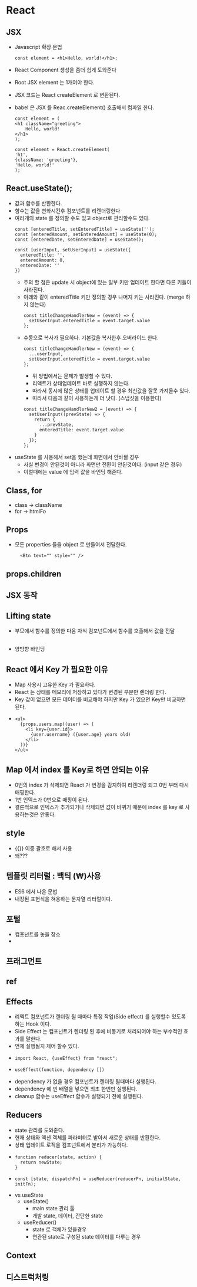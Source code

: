 # React

## JSX
- Javascript 확장 문법
    ~~~
    const element = <h1>Hello, world!</h1>;
    ~~~
- React Component 생성을 좀더 쉽게 도와준다
- Root JSX element 는 1개여야 한다.
- JSX 코드는 React createElement 로 변환된다.
- babel 은 JSX 를 Reac.createElement() 호출해서 컴파일 한다.
    ~~~
    const element = (
    <h1 className="greeting">
        Hello, world!
    </h1>
    );
    ~~~

    ~~~
    const element = React.createElement(
    'h1',
    {className: 'greeting'},
    'Hello, world!'
    );
    ~~~
## React.useState();
  - 값과 함수를 반환한다.
  - 함수는 값을 변화시킨후 컴포넌트를 리렌더링한다
  - 여러개의 state 를 정의할 수도 있고 object로 관리할수도 있다.
    ~~~
    const [enteredTitle, setEnteredTitle] = useState('');
    const [enteredAmount, setEnteredAmount] = useState(0);
    const [enteredDate, setEnteredDate] = useState();
    ~~~
    ~~~
    const [userInput, setUserInput] = useState({
      enteredTitle: '',
      enteredAmount: 0,
      enteredDate: ''
    })
    ~~~
    - 주의 할 점은 update 시 object에 있는 일부 키만 업데이트 한다면 다른 키들이 사라진다.
    - 아래와 같이 enteredTitle 키만 정의할 경우 나머지 키는 사라진다. (merge 하지 않는다)      
      ~~~
      const titleChangeHandlerNew = (event) => {
        setUserInput.enteredTitle = event.target.value
      };
      ~~~ 
    - 수동으로 복사가 필요하다. 기본값을 복사한후 오버라이드 한다.
      ~~~
      const titleChangeHandlerNew = (event) => {
        ...userInput,
        setUserInput.enteredTitle = event.target.value
      };
      ~~~ 
      - 위 방법에서는 문제가 발생할 수 있다. 
      - 리액트가 상태업데이트 바로 실행하지 않는다. 
      - 따라서 동시에  많은 상태를 업데이트 할 경우 최신값을 잘못 가져올수 있다.
      - 따라서 다음과 같이 사용하는게 더 낫다. (스냅샷을 이용한다)
      ~~~
      const titleChangeHandlerNew2 = (event) => {
        setUserInput((prevState) => {
          return {
            ...prevState,
            enteredTitle: event.target.value
          }
        });
      };
      ~~~
  - useState 를 사용해서 set을 했는데 화면에서 안바뀔 경우
    - 사실 변경이 안된것이 아니라 화면만 전환이 안된것이다. (input 같은 경우)
    - 이럴때에는 value 에 입력 값을 바인딩 해준다.
       
## Class, for
- class -> className
- for -> htmlFo

## Props
- 모든 properties 들을 object 로 만들어서 전달한다.
  ~~~
    <Btn text="" style="" />
  ~~~
      
## props.children

## JSX 동작

## Lifting state
- 부모에서 함수를 정의한 다음 자식 컴포넌트에서 함수를 호출해서 값을 전달
##
- 양방향 바인딩

## React 에서 Key 가 필요한 이유
- Map 사용시 고유한 Key 가 필요하다. 
- React 는 상태를 메모리에 저장하고 있다가 변경된 부분만 렌더링 한다.
- Key 값이 없으면 모든 데이터를 비교해야 하지만 Key 가 있으면 Key만 비교하면 된다.
- ~~~
  <ul>
    {props.users.map((user) => (
      <li key={user.id}>
        {user.username} ({user.age} years old)
      </li>
    ))}
  </ul>
  ~~~

## Map 에서 index 를 Key로 하면 안되는 이유
- 0번의 index 가 삭제되면 React 가 변경을 감지하여 리렌더링 되고 0번 부터 다시 매핑한다. 
- 1번 인덱스가 0번으로 매핑이 된다.
- 결론적으로 인덱스가 추가되거나 삭제되면 값이 바뀌기 때문에 index 를 key 로 사용하는것은 안좋다.

## style
- {{}} 이중 괄호로 해서 사용
- 왜???

## 템플릿 리터럴 : 백틱 (₩)사용
- ES6 에서 나온 문법
- 내장된 표현식을 혀옹하는 문자열 리터럴이다.
  
## 포털
- 컴포넌트를 놓을 장소
- 
## 프래그먼트

## ref


## Effects
- 리엑트 컴포넌트가 렌더링 될 때마다 특정 작업(Side effect) 를 실행할수 있도록 하는 Hook 이다.
- Side Effect 는 컴포넌트가 렌더링 된 후에 비동기로 처리되어야 하는 부수적인 효과를 말한다.
- 언제 실행될지 제어 할수 있다.
- ~~~
  import React, {useEffect} from "react";
  ~~~
- ~~~
  useEffect(function, dependency [])
  ~~~
- dependency 가 없을 경우 컴포넌트가 렌더링 될때마다 실행된다.
- dependency 에 빈 배열을 넣으면 최초 한번만 실행된다.
- cleanup 함수는 useEffect 함수가 실행되기 전에 실행된다.

## Reducers
- state 관리를 도와준다.
- 현재 상태와 액션 객체를 파라미터로 받아서 새로운 상태를 반환한다.
- 상태 업데이트 로직을 컴포넌트에서 분리가 가능하다.
- ~~~
  function reducer(state, action) {  
    return newState;
  }
  ~~~
- ~~~
  const [state, dispatchFn] = useReducer(reducerFn, initialState, initFn);
  ~~~
- vs useState
  - useState()
    - main state 관리 툴
    - 개발 state, 데이터, 간단한 state
  - useReducer()
    - state 로 객체가 있을경우
    - 연관된 state로 구성된 state 데이터를 다루는 경우

## Context

## 디스트럭처링